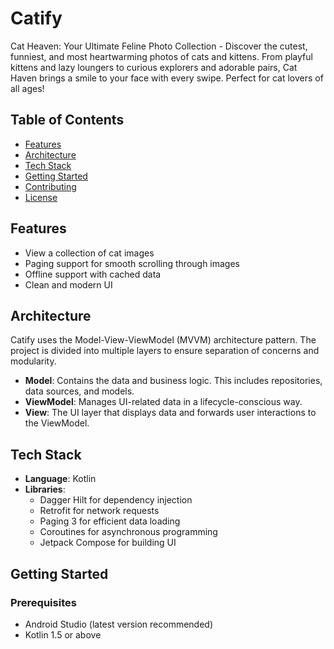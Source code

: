 # Catify
Cat Heaven: Your Ultimate Feline Photo Collection - Discover the cutest, funniest, and most heartwarming photos of cats and kittens. From playful kittens and lazy loungers to curious explorers and adorable pairs, Cat Haven brings a smile to your face with every swipe. Perfect for cat lovers of all ages!


## Table of Contents

- [Features](#features)
- [Architecture](#architecture)
- [Tech Stack](#tech-stack)
- [Getting Started](#getting-started)
- [Contributing](#contributing)
- [License](#license)

## Features

- View a collection of cat images
- Paging support for smooth scrolling through images
- Offline support with cached data
- Clean and modern UI

## Architecture

Catify uses the Model-View-ViewModel (MVVM) architecture pattern. The project is divided into multiple layers to ensure separation of concerns and modularity.

- **Model**: Contains the data and business logic. This includes repositories, data sources, and models.
- **ViewModel**: Manages UI-related data in a lifecycle-conscious way.
- **View**: The UI layer that displays data and forwards user interactions to the ViewModel.

## Tech Stack

- **Language**: Kotlin
- **Libraries**:
    - Dagger Hilt for dependency injection
    - Retrofit for network requests
    - Paging 3 for efficient data loading
    - Coroutines for asynchronous programming
    - Jetpack Compose for building UI

## Getting Started

### Prerequisites

- Android Studio (latest version recommended)
- Kotlin 1.5 or above
